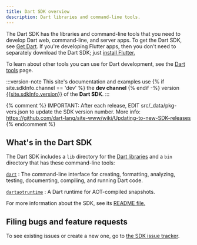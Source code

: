 ```yaml
---
title: Dart SDK overview
description: Dart libraries and command-line tools.
---
```


The Dart SDK has the libraries and command-line tools that you need to develop
Dart web, command-line, and server apps. To get the Dart SDK, see [Get Dart](/get-dart).
If you're developing Flutter apps,
then you don't need to separately download the Dart SDK; just [install Flutter.][flutter]

To learn about other tools you can use for Dart development, see
the [Dart tools](/tools) page.

:::version-note
This site's documentation and examples use
{% if site.sdkInfo.channel == 'dev' %} the **dev channel** {% endif -%}
version [{{site.sdkInfo.version}}][site SDK version]
of the **Dart SDK**.
:::

{% comment %}
  IMPORTANT: After each release, EDIT src/_data/pkg-vers.json
  to update the SDK version number.
  More info: https://github.com/dart-lang/site-www/wiki/Updating-to-new-SDK-releases
{% endcomment %}

## What's in the Dart SDK

The Dart SDK includes a `lib` directory for the [Dart libraries][] and a `bin`
directory that has these command-line tools:

[`dart`](/tools/dart-tool)
: The command-line interface for creating, formatting, analyzing, testing,
  documenting, compiling, and running Dart code.
  
[`dartaotruntime`](/tools/dartaotruntime)
: A Dart runtime for AOT-compiled snapshots.

For more information about the SDK, see its
[README file.](https://github.com/dart-lang/sdk/blob/main/README.dart-sdk)

## Filing bugs and feature requests

To see existing issues or create a new one,
go to [the SDK issue tracker](https://github.com/dart-lang/sdk/issues).

[build the SDK from source]: https://github.com/dart-lang/sdk/wiki/Building
[Dart libraries]: /libraries
[flutter]: https://flutter.dev/docs/get-started/install
[site SDK version]: {{site.dart-api}}/{{site.sdkInfo.channel}}/{{site.sdkInfo.version}}/index.html
